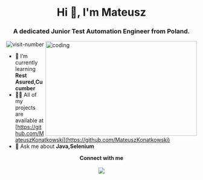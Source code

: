 <h1 align="center">Hi 👋, I'm Mateusz</h1>
<h3 align="center">A dedicated Junior Test Automation Engineer from Poland.</h3>
  <img align="right" alt="coding" width="400" height="250"src="https://media.tenor.com/y2JXkY1pXkwAAAAC/cat-computer.gif">
  
<p align="left"> <img src="https://komarev.com/ghpvc/?username=mateuszkonatkowski&label=Profile%20views&color=0e75b6&style=flat" alt="visit-number" /> </p>

- 🌱 I’m currently learning **Rest Asured,Cucumber**
- 👨‍💻 All of my projects are available at [https://github.com/MateuszKonatkowski](https://github.com/MateuszKonatkowski)
- 💬 Ask me about **Java,Selenium**
 <p align="center">
   <b>Connect with me</b>
   <br>
   <br>
   <a href="https://www.linkedin.com/in/mateusz-konatkowski/" rel="nofollow">
   <img src="https://img.shields.io/badge/LinkedIn-0077B5?style=for-the-badge&logo=linkedin&logoColor=white"">
   </a>
 </p>
  




  
